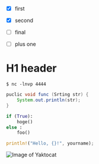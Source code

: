 - [x] first
 - [x] second
 - [ ] final

 - [ ] plus one

# H1 header
```
$ nc -lnvp 4444
```
``` Java
puclic void func (Srting str) {
    System.out.println(str);
}
```
```Python
if (True):
    hoge()
else :
    foo()
```
```rust
println!("Hello, {}!", yourname);
```


![Image of Yaktocat](https://octodex.github.com/images/yaktocat.png)
